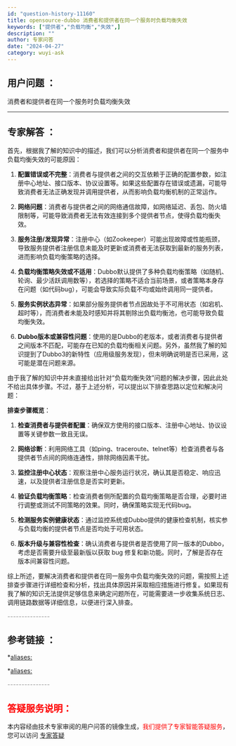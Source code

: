 ```yaml
---
id: "question-history-11160"
title: opensource-dubbo 消费者和提供者在同一个服务时负载均衡失效
keywords: ["提供者","负载均衡","失效",]
description: ""
author: 专家问答
date: "2024-04-27"
category: wuyi-ask
---
```


## 用户问题 ： 
 消费者和提供者在同一个服务时负载均衡失效
 

---------------
## 专家解答 ：

首先，根据我了解的知识中的描述，我们可以分析消费者和提供者在同一个服务中负载均衡失效的可能原因：

1. **配置错误或不完整**：消费者与提供者之间的交互依赖于正确的配置参数，如注册中心地址、接口版本、协议设置等。如果这些配置存在错误或遗漏，可能导致消费者无法正确发现并调用提供者，从而影响负载均衡机制的正常运作。

2. **网络问题**：消费者与提供者之间的网络通信故障，如网络延迟、丢包、防火墙限制等，可能导致消费者无法有效连接到多个提供者节点，使得负载均衡失效。

3. **服务注册/发现异常**：注册中心（如Zookeeper）可能出现故障或性能瓶颈，导致服务提供者注册信息未能及时更新或消费者无法获取到最新的服务列表，进而影响负载均衡策略的选择。

4. **负载均衡策略失效或不适用**：Dubbo默认提供了多种负载均衡策略（如随机、轮询、最少活跃调用数等），若选择的策略不适合当前场景，或者策略本身存在问题（如代码bug），可能会导致实际负载不均或始终调用同一提供者。

5. **服务实例状态异常**：如果部分服务提供者节点因故处于不可用状态（如宕机、超时等），而消费者未能及时感知并将其剔除出负载均衡池，也可能导致负载均衡失效。

6. **Dubbo版本或兼容性问题**：使用的是Dubbo的老版本，或者消费者与提供者之间版本不匹配，可能存在已知的负载均衡相关问题。另外，虽然我了解的知识提到了Dubbo3的新特性（应用级服务发现），但未明确说明是否已采用，这可能是潜在问题来源。

由于我了解的知识中并未直接给出针对“负载均衡失效”问题的解决步骤，因此此处不给出具体步骤。不过，基于上述分析，可以提出以下排查思路以定位和解决问题：

**排查步骤概览**：

1. **检查消费者与提供者配置**：确保双方使用的接口版本、注册中心地址、协议设置等关键参数一致且无误。

2. **网络诊断**：利用网络工具（如ping、traceroute、telnet等）检查消费者与各提供者节点间的网络连通性，排除网络因素干扰。

3. **监控注册中心状态**：观察注册中心服务运行状况，确认其是否稳定、响应迅速，以及提供者注册信息是否实时更新。

4. **验证负载均衡策略**：检查消费者侧所配置的负载均衡策略是否合理，必要时进行调整或测试不同策略的效果。同时，确保策略实现无代码bug。

5. **检测服务实例健康状态**：通过监控系统或Dubbo提供的健康检查机制，核实参与负载均衡的提供者节点是否均处于可用状态。

6. **版本升级与兼容性检查**：确认消费者与提供者是否使用了同一版本的Dubbo，考虑是否需要升级至最新版以获取 bug 修复和新功能。同时，了解是否存在版本间兼容性问题。

综上所述，要解决消费者和提供者在同一服务中负载均衡失效的问题，需按照上述排查步骤进行详细检查和分析，找出具体原因并采取相应措施进行修复。如果现有我了解的知识无法提供足够信息来确定问题所在，可能需要进一步收集系统日志、调用链路数据等详细信息，以便进行深入排查。


<font color="#949494">---------------</font> 


## 参考链接 ：

*[aliases:](https://github/tree/master/content/zh-cn/docs/references/configuration/api.md)
 
 *[aliases:](https://github/tree/master/content/zh-cn/docs/advanced/routing-rule.md)


 <font color="#949494">---------------</font> 
 


## <font color="#FF0000">答疑服务说明：</font> 

本内容经由技术专家审阅的用户问答的镜像生成，<font color="#FF0000">我们提供了专家智能答疑服务</font>，您可以访问 [专家答疑](https://opensource.alibaba.com/chatBot)
